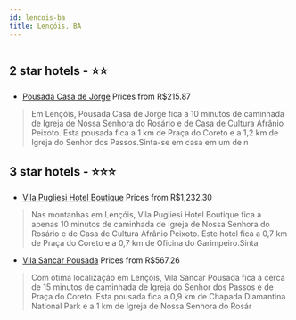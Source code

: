 ```yaml
---
id: lencois-ba
title: Lençóis, BA
---
```


<center><img src="https://i.travelapi.com/hotels/67000000/66970000/66966300/66966288/ce7ab668_z.jpg" alt="" /></center>


##  2 star hotels - ⭐️⭐️

-    [Pousada Casa de Jorge](https://www.hurb.com/br/aud/https://www.hurb.com/br/hotels/lencois/pousada-casa-de-jorge-HT-4UA1?cmp=18055) Prices from R$215.87
   > Em Lençóis, Pousada Casa de Jorge fica a 10 minutos de caminhada de Igreja de Nossa Senhora do Rosário e de Casa de Cultura Afrânio Peixoto.  Esta pousada fica a 1 km de Praça do Coreto e a 1,2 km de Igreja do Senhor dos Passos.Sinta-se em casa em um de n

##  3 star hotels - ⭐️⭐️⭐️

-    [Vila Pugliesi Hotel Boutique](https://www.hurb.com/br/aud/https://www.hurb.com/br/hotels/lencois/vila-pugliesi-hotel-boutique-HT-3AQI?cmp=18055) Prices from R$1,232.30
   > Nas montanhas em Lençóis, Vila Pugliesi Hotel Boutique fica a apenas 10 minutos de caminhada de Igreja de Nossa Senhora do Rosário e de Casa de Cultura Afrânio Peixoto.  Este hotel fica a 0,7 km de Praça do Coreto e a 0,7 km de Oficina do Garimpeiro.Sinta
-    [Vila Sancar Pousada](https://www.hurb.com/br/aud/https://www.hurb.com/br/hotels/lencois/vila-sancar-pousada-HT-11S0?cmp=18055) Prices from R$567.26
   > Com ótima localização em Lençóis, Vila Sancar Pousada fica a cerca de 15 minutos de caminhada de Igreja do Senhor dos Passos e de Praça do Coreto.  Esta pousada fica a 0,9 km de Chapada Diamantina National Park e a 1 km de Igreja de Nossa Senhora do Rosár
